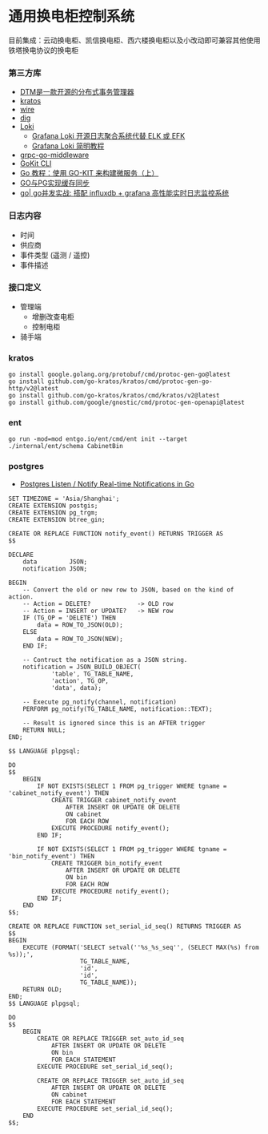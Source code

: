 # 通用换电柜控制系统

目前集成：云动换电柜、凯信换电柜、西六楼换电柜以及小改动即可兼容其他使用铁塔换电协议的换电柜

### 第三方库

- [DTM是一款开源的分布式事务管理器](https://www.dtm.pub/guide/start.html)
- [kratos](https://go-kratos.dev/docs)
- [wire](https://zhuanlan.zhihu.com/p/399101012)
- [dig](https://darjun.github.io/2020/02/22/godailylib/dig/)
- [Loki](https://github.com/grafana/loki)
  - [Grafana Loki 开源日志聚合系统代替 ELK 或 EFK](https://wsgzao.github.io/post/loki/)
  - [Grafana Loki 简明教程](https://www.qikqiak.com/post/grafana-loki-usage/)
- [grpc-go-middleware](https://www.cnblogs.com/FireworksEasyCool/p/12750339.html)
- [GoKit CLI](https://github.com/GrantZheng/kit/blob/master/README_zh.md)
- [Go 教程：使用 GO-KIT 来构建微服务（上）](https://learnku.com/go/t/36923)
- [GO与PG实现缓存同步](https://pigsty.cc/zh/blog/2017/08/03/go%E4%B8%8Epg%E5%AE%9E%E7%8E%B0%E7%BC%93%E5%AD%98%E5%90%8C%E6%AD%A5/)
- [go| go并发实战: 搭配 influxdb + grafana 高性能实时日志监控系统](https://developer.aliyun.com/article/833106)

### 日志内容

- 时间
- 供应商
- 事件类型 (遥测 / 遥控)
- 事件描述

### 接口定义

- 管理端
    - 增删改查电柜
    - 控制电柜
- 骑手端

### kratos

```shell
go install google.golang.org/protobuf/cmd/protoc-gen-go@latest
go install github.com/go-kratos/kratos/cmd/protoc-gen-go-http/v2@latest
go install github.com/go-kratos/kratos/cmd/kratos/v2@latest
go install github.com/google/gnostic/cmd/protoc-gen-openapi@latest
```

### ent

```shell
go run -mod=mod entgo.io/ent/cmd/ent init --target ./internal/ent/schema CabinetBin
```

### postgres

- [Postgres Listen / Notify Real-time Notifications in Go](https://ds0nt.com/postgres-streaming-listen-notify-go)

```postgresql
SET TIMEZONE = 'Asia/Shanghai';
CREATE EXTENSION postgis;
CREATE EXTENSION pg_trgm;
CREATE EXTENSION btree_gin;
```

```postgresql
CREATE OR REPLACE FUNCTION notify_event() RETURNS TRIGGER AS
$$

DECLARE
    data         JSON;
    notification JSON;

BEGIN
    -- Convert the old or new row to JSON, based on the kind of action.
    -- Action = DELETE?             -> OLD row
    -- Action = INSERT or UPDATE?   -> NEW row
    IF (TG_OP = 'DELETE') THEN
        data = ROW_TO_JSON(OLD);
    ELSE
        data = ROW_TO_JSON(NEW);
    END IF;

    -- Contruct the notification as a JSON string.
    notification = JSON_BUILD_OBJECT(
            'table', TG_TABLE_NAME,
            'action', TG_OP,
            'data', data);

    -- Execute pg_notify(channel, notification)
    PERFORM pg_notify(TG_TABLE_NAME, notification::TEXT);

    -- Result is ignored since this is an AFTER trigger
    RETURN NULL;
END;

$$ LANGUAGE plpgsql;

DO
$$
    BEGIN
        IF NOT EXISTS(SELECT 1 FROM pg_trigger WHERE tgname = 'cabinet_notify_event') THEN
            CREATE TRIGGER cabinet_notify_event
                AFTER INSERT OR UPDATE OR DELETE
                ON cabinet
                FOR EACH ROW
            EXECUTE PROCEDURE notify_event();
        END IF;

        IF NOT EXISTS(SELECT 1 FROM pg_trigger WHERE tgname = 'bin_notify_event') THEN
            CREATE TRIGGER bin_notify_event
                AFTER INSERT OR UPDATE OR DELETE
                ON bin
                FOR EACH ROW
            EXECUTE PROCEDURE notify_event();
        END IF;
    END
$$;

CREATE OR REPLACE FUNCTION set_serial_id_seq() RETURNS TRIGGER AS
$$
BEGIN
    EXECUTE (FORMAT('SELECT setval(''%s_%s_seq'', (SELECT MAX(%s) from %s));',
                    TG_TABLE_NAME,
                    'id',
                    'id',
                    TG_TABLE_NAME));
    RETURN OLD;
END;
$$ LANGUAGE plpgsql;

DO
$$
    BEGIN
        CREATE OR REPLACE TRIGGER set_auto_id_seq
            AFTER INSERT OR UPDATE OR DELETE
            ON bin
            FOR EACH STATEMENT
        EXECUTE PROCEDURE set_serial_id_seq();

        CREATE OR REPLACE TRIGGER set_auto_id_seq
            AFTER INSERT OR UPDATE OR DELETE
            ON cabinet
            FOR EACH STATEMENT
        EXECUTE PROCEDURE set_serial_id_seq();
    END
$$;
```
